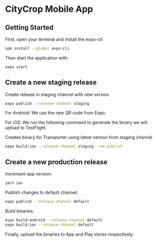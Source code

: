 # CityCrop Mobile App

## Getting Started

First, open your terminal and install the expo-cli:

```bash
npm install --global expo-cli
```

Then start the application with:

```bash
expo start
```

## Create a new staging release

Create release in staging channel with new version

```bash
expo publish --release-channel staging
```

For Android: We use the new QR code from Expo.

For iOS: We run the following command to generate the binary we will upload to TestFlight.

Creates binary for Transporter using latest version from staging channel

```bash
expo build:ios --release-channel staging --no-publish
```

## Create a new production release

Increment app version:

```bash
yarn iav
```

Publish changes to default channel:

```bash
expo publish --release-channel default
```

Build binaries:

```bash
expo build:android --release-channel default
expo build:ios --release-channel default
```

Finally, upload the binaries to App and Play stores respectively.
